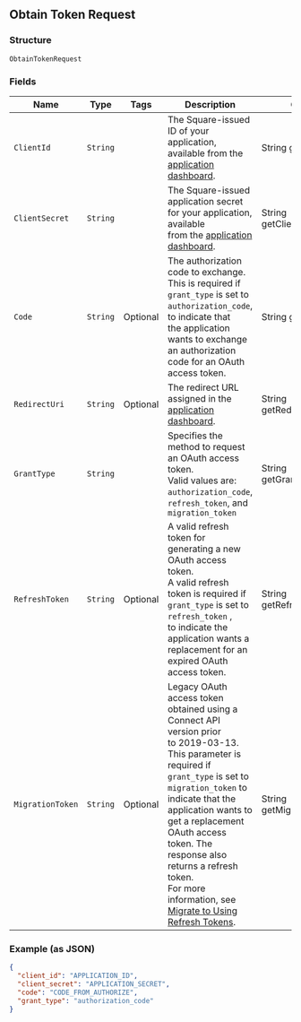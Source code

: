 ## Obtain Token Request

### Structure

`ObtainTokenRequest`

### Fields

| Name | Type | Tags | Description | Getter |
|  --- | --- | --- | --- | --- |
| `ClientId` | `String` |  | The Square-issued ID of your application, available from the<br>[application dashboard](https://connect.squareup.com/apps). | String getClientId() |
| `ClientSecret` | `String` |  | The Square-issued application secret for your application, available<br>from the [application dashboard](https://connect.squareup.com/apps). | String getClientSecret() |
| `Code` | `String` | Optional | The authorization code to exchange.<br>This is required if `grant_type` is set to `authorization_code`, to indicate that<br>the application wants to exchange an authorization code for an OAuth access token. | String getCode() |
| `RedirectUri` | `String` | Optional | The redirect URL assigned in the [application dashboard](https://connect.squareup.com/apps). | String getRedirectUri() |
| `GrantType` | `String` |  | Specifies the method to request an OAuth access token.<br>Valid values are: `authorization_code`, `refresh_token`, and `migration_token` | String getGrantType() |
| `RefreshToken` | `String` | Optional | A valid refresh token for generating a new OAuth access token.<br>A valid refresh token is required if `grant_type` is set to `refresh_token` ,<br>to indicate the application wants a replacement for an expired OAuth access token. | String getRefreshToken() |
| `MigrationToken` | `String` | Optional | Legacy OAuth access token obtained using a Connect API version prior<br>to 2019-03-13. This parameter is required if `grant_type` is set to<br>`migration_token` to indicate that the application wants to get a replacement<br>OAuth access token. The response also returns a refresh token.<br>For more information, see [Migrate to Using Refresh Tokens](https://developer.squareup.com/docs/authz/oauth/migration). | String getMigrationToken() |

### Example (as JSON)

```json
{
  "client_id": "APPLICATION_ID",
  "client_secret": "APPLICATION_SECRET",
  "code": "CODE_FROM_AUTHORIZE",
  "grant_type": "authorization_code"
}
```


